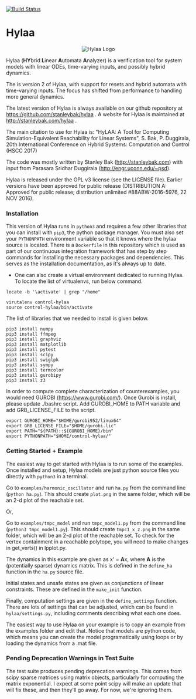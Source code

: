 [![Build Status](https://travis-ci.org/stanleybak/hylaa.svg?branch=master)](https://travis-ci.org/stanleybak/hylaa)

# Hylaa #

<p align="center"> <img src="hylaa_logo_small.png" alt="Hylaa Logo"/> </p>

Hylaa (**HY**brid **L**inear **A**utomata **A**nalyzer) is a verification tool for system models with linear ODEs, time-varying inputs, and possibly hybrid dynamics. 

The is version 2 of Hylaa, with support for resets and hybrid automata with time-varying inputs. The focus has shifted from performance to handling more general dynamics.

The latest version of Hylaa is always available on our github repository at https://github.com/stanleybak/hylaa . A website for Hylaa is maintained at http://stanleybak.com/hylaa .

The main citation to use for Hylaa is: "HyLAA: A Tool for Computing Simulation-Equivalent Reachability for Linear Systems", S. Bak, P. Duggirala, 20th International Conference on Hybrid Systems: Computation and Control (HSCC 2017)

The code was mostly written by Stanley Bak (http://stanleybak.com) with input from Parasara Sridhar Duggirala (http://engr.uconn.edu/~psd).

Hylaa is released under the GPL v3 license (see the LICENSE file). Earlier versions have been approved for public release (DISTRIBUTION A: Approved for public release; distribution unlimited #88ABW-2016-5976, 22 NOV 2016).

### Installation ###

This version of Hylaa runs in `python3` and requires a few other libraries that you can install with `pip3`, the python package manager. You must also set your `PYTHONPATH` environment variable so that it knows where the hylaa source is located. There is a `Dockerfile` in this repository which is used as part of our continuous integration framework that has step by step commands for installing the necessary packages and dependencies. This serves as the installation documentation, as it's always up to date.

* One can also create a virtual environment dedicated to running Hylaa.  To locate the list of virtualenvs, run below command.

```commandline
locate -b '\activate' | grep "/home"
```
```
virutalenv control-hylaa
source control-hylaa/bin/activate
```

The list of libraries that we needed to install is given below.

```
pip3 install numpy
pip3 install ffmpeg
pip3 install graphviz
pip3 install matplotlib
pip3 install pytest
pip3 install scipy
pip3 install swiglpk
pip3 install sympy
pip3 install termcolor
pip3 install gurobipy
pip3 install z3
```

In order to compute complete characterization of counterexamples, you would need GUROBI (https://www.gurobi.com/). Once Gurobi is install,
please update ./bashrc script. Add GUROBI_HOME to PATH variable and add GRB_LICENSE_FILE to the script. 

```
export GUROBI_HOME="$HOME/gurobi952/linux64"
export GRB_LICENSE_FILE="$HOME/gurobi.lic"
export PATH="${PATH}::${GUROBI_HOME}/bin"
export PYTHONPATH="$HOME/control-hylaa/"
```

### Getting Started + Example ###

The easiest way to get started with Hylaa is to run some of the examples. Once installed and setup, Hylaa models are just python source files you directly with `python3` in a terminal.

Go to `examples/harmonic_oscillator` and run `ha.py` from the command line (`python ha.py`). This should create `plot.png` in the same folder, which will be an 2-d plot of the reachable set.

Or,

Go to `examples/tmpc_model` and run `tmpc_model1.py` from the command line (`python3 tmpc_model1.py`). This should create `tmpc1_x_z.png` in the same folder, which will be an 2-d plot of the reachable set.  To check for the vertex containment in a reachable polytope, you will need to make changes in get_verts() in lpplot.py.

The dynamics in this example are given as x' = **A**x, where **A** is the (potentially sparse) dynamics matrix. This is defined in the `define_ha` function in the `ha.py` source file.

Initial states and unsafe states are given as conjunctions of linear constraints. These are defined in the `make_init` function.

Finally, computation settings are given in the `define_settings` function. There are lots of settings that can be adjusted, which can be found in `hylaa/settings.py`, including comments describing what each one does.

The easiest way to use Hylaa on your example is to copy an example from the examples folder and edit that. Notice that models are python code, which means you can 
create the model programatically using loops or by loading the dynamics from a .mat file.

### Pending Deprecation Warnings in Test Suite ###

The test suite produces pending deprecation warnings. This comes from scipy sparse matrices using matrix objects, particularly for computing the matrix exponential. I expect at some point scipy will make an update that will fix these, and then they'll go away. For now, we're ignoring them.

